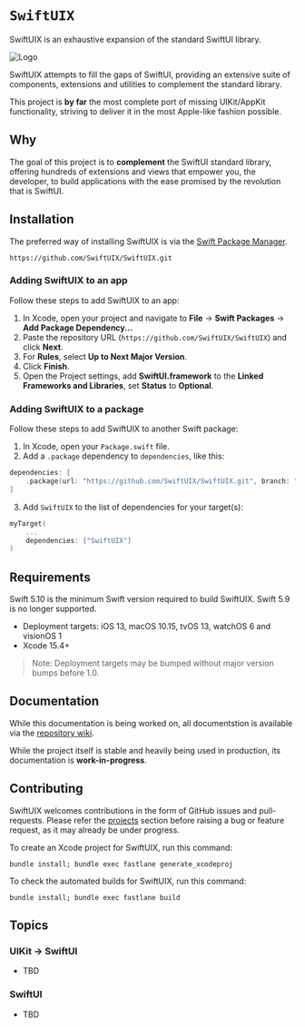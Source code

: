 # ``SwiftUIX``

SwiftUIX is an exhaustive expansion of the standard SwiftUI library.

![Logo][Logo]

SwiftUIX attempts to fill the gaps of SwiftUI, providing an extensive suite of components, extensions and utilities to complement the standard library.

This project is **by far** the most complete port of missing UIKit/AppKit functionality, striving to deliver it in the most Apple-like fashion possible.


## Why

The goal of this project is to **complement** the SwiftUI standard library, offering hundreds of extensions and views that empower you, the developer, to build applications with the ease promised by the revolution that is SwiftUI.


## Installation

The preferred way of installing SwiftUIX is via the [Swift Package Manager][SPM].

```
https://github.com/SwiftUIX/SwiftUIX.git
```

### Adding SwiftUIX to an app

Follow these steps to add SwiftUIX to an app:

1. In Xcode, open your project and navigate to **File** → **Swift Packages** → **Add Package Dependency...**
2. Paste the repository URL (`https://github.com/SwiftUIX/SwiftUIX`) and click **Next**.
3. For **Rules**, select **Up to Next Major Version**.
4. Click **Finish**.
5. Open the Project settings, add **SwiftUI.framework** to the **Linked Frameworks and Libraries**, set **Status** to **Optional**.

### Adding SwiftUIX to a package

Follow these steps to add SwiftUIX to another Swift package:

1. In Xcode, open your `Package.swift` file.
2. Add a `.package` dependency to `dependencies`, like this:

```swift
dependencies: [
    .package(url: "https://github.com/SwiftUIX/SwiftUIX.git", branch: "master"),
]
```

3. Add `SwiftUIX` to the list of dependencies for your target(s):

```swift
myTarget(
    ...
    dependencies: ["SwiftUIX"]
)
```


## Requirements

Swift 5.10 is the minimum Swift version required to build SwiftUIX. Swift 5.9 is no longer supported.

- Deployment targets: iOS 13, macOS 10.15, tvOS 13, watchOS 6 and visionOS 1
- Xcode 15.4+

> Note: Deployment targets may be bumped without major version bumps before 1.0.



## Documentation

While this documentation is being worked on, all documentstion is available via the [repository wiki][Wiki].

While the project itself is stable and heavily being used in production, its documentation is **work-in-progress**.



## Contributing

SwiftUIX welcomes contributions in the form of GitHub issues and pull-requests. Please refer the [projects][Projects] section before raising a bug or feature request, as it may already be under progress.

To create an Xcode project for SwiftUIX, run this command:

```
bundle install; bundle exec fastlane generate_xcodeproj
```

To check the automated builds for SwiftUIX, run this command:

```
bundle install; bundle exec fastlane build
```



## Topics

### UIKit → SwiftUI

- TBD

### SwiftUI

- TBD


[Logo]: https://raw.githubusercontent.com/SwiftUIX/SwiftUIX/master/Assets/logo.png

[License]: https://vmanot.mit-license.org
[Patreon]: http://patreon.com/vmanot
[Projects]: https://github.com/SwiftUIX/SwiftUIX/projects
[Wiki]: https://github.com/SwiftUIX/SwiftUIX/wiki

[Vatsal]: http://twitter.com/vatsal_manot
[Brett]: https://github.com/Brett-Best
[Kabir]: https://github.com/kabiroberai
[Nathan]: https://github.com/nathantannar4

[SPM]: https://swift.org/package-manager/
